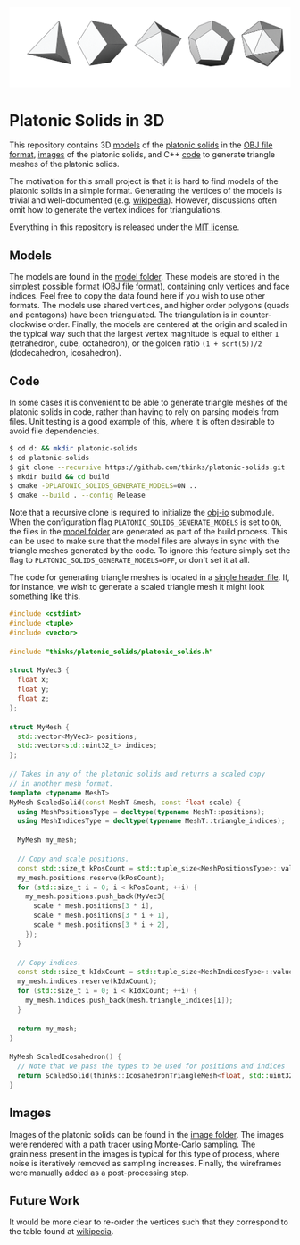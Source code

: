 ![alt text][header]

[header]: https://github.com/thinks/platonic-solids/blob/master/images/collection.png "Platonic Solids in 3D"

# Platonic Solids in 3D
This repository contains 3D [models](https://github.com/thinks/platonic-solids/tree/master/models) of the [platonic solids]((https://en.wikipedia.org/wiki/Platonic_solid)) in the [OBJ file format](https://en.wikipedia.org/wiki/Wavefront_.obj_file), [images](https://github.com/thinks/platonic-solids/tree/master/images) of the platonic solids, and C++ [code](https://github.com/thinks/platonic-solids/tree/master/thinks/platonic_solids) to generate triangle meshes of the platonic solids.

The motivation for this small project is that it is hard to find models of the platonic solids in a simple format. Generating the vertices of the models is trivial and well-documented (e.g. [wikipedia](https://en.wikipedia.org/wiki/Platonic_solid)). However, discussions often omit how to generate the vertex indices for triangulations.

Everything in this repository is released under the [MIT license](https://en.wikipedia.org/wiki/MIT_License).

## Models
The models are found in the [model folder](https://github.com/thinks/platonic-solids/tree/master/models). These models are stored in the simplest possible format ([OBJ file format](https://en.wikipedia.org/wiki/Wavefront_.obj_file)), containing only vertices and face indices. Feel free to copy the data found here if you wish to use other formats. The models use shared vertices, and higher order polygons (quads and pentagons) have been triangulated. The triangulation is in counter-clockwise order. Finally, the models are centered at the origin and scaled in the typical way such that the largest vertex magnitude is equal to either `1` (tetrahedron, cube, octahedron), or the golden ratio `(1 + sqrt(5))/2` (dodecahedron, icosahedron).

## Code
In some cases it is convenient to be able to generate triangle meshes of the platonic solids in code, rather than having to rely on parsing models from files. Unit testing is a good example of this, where it is often desirable to avoid file dependencies.  

```bash
$ cd d: && mkdir platonic-solids
$ cd platonic-solids
$ git clone --recursive https://github.com/thinks/platonic-solids.git .
$ mkdir build && cd build
$ cmake -DPLATONIC_SOLIDS_GENERATE_MODELS=ON ..
$ cmake --build . --config Release
```

Note that a recursive clone is required to initialize the [obj-io](https://github.com/thinks/obj-io) submodule. When the configuration flag `PLATONIC_SOLIDS_GENERATE_MODELS` is set to `ON`, the files in the [model folder](https://github.com/thinks/platonic-solids/tree/master/models) are generated as part of the build process. This can be used to make sure that the model files are always in sync with the triangle meshes generated by the code. To ignore this feature simply set the flag to `PLATONIC_SOLIDS_GENERATE_MODELS=OFF`, or don't set it at all. 

The code for generating triangle meshes is located in a [single header file](https://github.com/thinks/platonic-solids/blob/master/thinks/platonic_solids/platonic_solids.h). If, for instance, we wish to generate a scaled triangle mesh it might look something like this.

```cpp
#include <cstdint>
#include <tuple>
#include <vector>

#include "thinks/platonic_solids/platonic_solids.h"

struct MyVec3 {
  float x;
  float y;
  float z;
};

struct MyMesh {
  std::vector<MyVec3> positions;
  std::vector<std::uint32_t> indices;
};

// Takes in any of the platonic solids and returns a scaled copy
// in another mesh format.
template <typename MeshT>
MyMesh ScaledSolid(const MeshT &mesh, const float scale) {
  using MeshPositionsType = decltype(typename MeshT::positions);
  using MeshIndicesType = decltype(typename MeshT::triangle_indices);

  MyMesh my_mesh;

  // Copy and scale positions.
  const std::size_t kPosCount = std::tuple_size<MeshPositionsType>::value / 3;
  my_mesh.positions.reserve(kPosCount);
  for (std::size_t i = 0; i < kPosCount; ++i) {
    my_mesh.positions.push_back(MyVec3{
      scale * mesh.positions[3 * i],
      scale * mesh.positions[3 * i + 1],
      scale * mesh.positions[3 * i + 2],
    });
  }

  // Copy indices.
  const std::size_t kIdxCount = std::tuple_size<MeshIndicesType>::value;
  my_mesh.indices.reserve(kIdxCount);
  for (std::size_t i = 0; i < kIdxCount; ++i) {
    my_mesh.indices.push_back(mesh.triangle_indices[i]);
  }

  return my_mesh;
}

MyMesh ScaledIcosahedron() {
  // Note that we pass the types to be used for positions and indices 
  return ScaledSolid(thinks::IcosahedronTriangleMesh<float, std::uint32_t>(), 2.f);
}
```

## Images
Images of the platonic solids can be found in the [image folder](https://github.com/thinks/platonic-solids/tree/master/images). The images were rendered with a path tracer using Monte-Carlo sampling. The graininess present in the images is typical for this type of process, where noise is iteratively removed as sampling increases. Finally, the wireframes were manually added as a post-processing step. 

## Future Work
It would be more clear to re-order the vertices such that they correspond to the table found at [wikipedia](https://en.wikipedia.org/wiki/Platonic_solid#Cartesian_coordinates).
